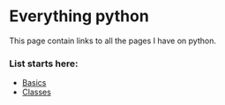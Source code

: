 # Everything python

This page contain links to all the pages I have on python.

### List starts here:

* [Basics](https://27rohitb.github.io/python/basic.md)
* [Classes](https://27rohitb.github.io/python/classes.md)
